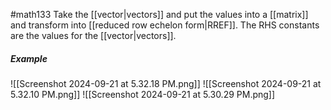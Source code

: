 #math133 
Take the [[vector|vectors]] and put the values into a [[matrix]] and transform into [[reduced row echelon form|RREF]]. The RHS constants are the values for the [[vector|vectors]]. 

##### Example
![[Screenshot 2024-09-21 at 5.32.18 PM.png]]
![[Screenshot 2024-09-21 at 5.32.10 PM.png]]
![[Screenshot 2024-09-21 at 5.30.29 PM.png]]